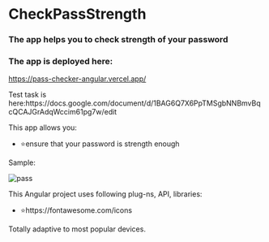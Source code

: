 # CheckPassStrength

### The app helps you to check strength of your password

### The app is deployed here:

https://pass-checker-angular.vercel.app/

<p>Test task is here:https://docs.google.com/document/d/1BAG6Q7X6PpTMSgbNNBmvBqcQCAJGrAdqWccim61pg7w/edit</p>

<p>This app allows you:</p>
<ul>
<li>⭐ensure that your password is strength enough</li>
</ul>

<p>Sample:</p>

![pass](https://github.com/user-attachments/assets/619f28bb-7ac2-44bb-a5b5-6f6e77fa8a25)

<p>This Angular project uses following plug-ns, API, libraries:</p>
<ul>
<li>⭐https://fontawesome.com/icons</li>
</ul>

<p>Totally adaptive to most popular devices.</p>
